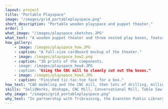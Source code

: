 ```yaml
---
layout: project
title: "Portable Playspace"
image: "/images/grid_portableplayspace.png"
short_description: "Portable wooden playspace and puppet theater."
order: 1
what_image: "/images/playspace_sketches.JPG"
what_text: "A wooden puppet theater and three nested play boxes, featuring interactive games and activities, complete with a portable bench for seating and storage."
how_gallery:
    - image: /images/playspace_how.JPG
    - caption: "A full-size cardboard mockup of the theater."
    - image: /images/playspace_how2.png
    - caption: "3D prints of the components.
    - image: /images/playspace_how4.JPG
    - caption: "Using the CNC mill to cleanly cut out the boxes."
    - image: /images/playspace_how3.JPG
    - caption: "Finished tic-tac-toe face for a box."
how_text: "CAD modeling and the CNC mill, then lots of drilling, milling, and good old fashioned woodworking. Mockups "
skills: "SolidWorks, Onshape, CNC Mill, Conversational Mill, Table Saw, Router, 3D Printer, Laser Cutter"
why_image: "/images/grid_portableplayspace.png"
why_text: "In partnership with Tribraining, the Evanston Public Library at the Robert Crown Center asked us to create a playspace that could be put out for playtime and stored away neatly when the space was used otherwise. Inspired by the work and innovation of a previous group of Segal interns, we sought to design a set of play modules that would optimize limited space, "
---
```

